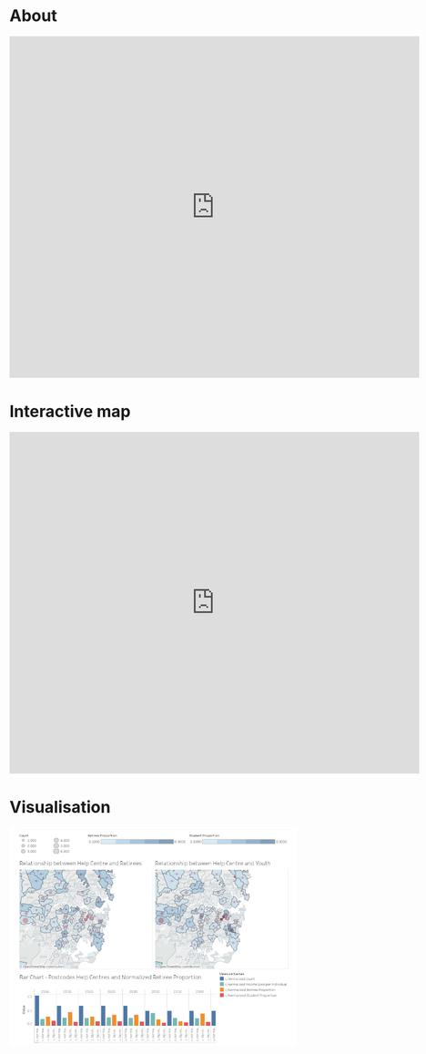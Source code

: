 # About

<iframe width="720px" height="600px" src="https://www.youtube.com/embed/-EwwJnJPs8A" frameborder="0" allow="autoplay; encrypted-media" allowfullscreen></iframe>  

<br>

# Interactive map

<iframe style="width: 720px; height: 600px; border: none;" src="https://nationalmap.gov.au/#share=s-yqogOviURhn7lScjNX6HEkaNQPf" allowFullScreen mozAllowFullScreen webkitAllowFullScreen></iframe>

<br>

# Visualisation

<img class="vis" src="https://raw.githubusercontent.com/wongj/placeholder/master/tableau.png" width="720px">
